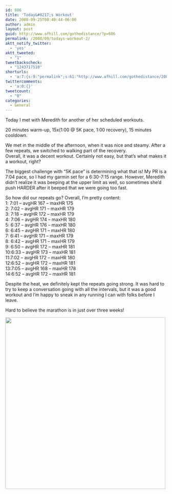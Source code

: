```yaml
---
id: 606
title: 'Today&#8217;s Workout'
date: 2008-09-25T00:40:44-06:00
author: admin
layout: post
guid: http://www.afhill.com/gothedistance/?p=606
permalink: /2008/09/todays-workout-2/
aktt_notify_twitter:
  - 'yes'
aktt_tweeted:
  - "1"
tweetbackscheck:
  - "1243717510"
shorturls:
  - 'a:7:{s:9:"permalink";s:61:"http://www.afhill.com/gothedistance/2008/09/todays-workout-2/";s:7:"tinyurl";s:25:"http://tinyurl.com/4qj9ye";s:4:"isgd";s:17:"http://is.gd/BteN";s:5:"bitly";s:19:"http://bit.ly/6Qs01";s:5:"snipr";s:22:"http://snipr.com/idr3p";s:5:"snurl";s:22:"http://snurl.com/idr3p";s:7:"snipurl";s:24:"http://snipurl.com/idr3p";}'
twittercomments:
  - 'a:0:{}'
tweetcount:
  - "0"
categories:
  - General
---
```

Today I met with Meredith for another of her scheduled workouts. 

20 minutes warm-up, 15x(1:00 @ 5K pace, 1:00 recovery), 15 minutes cooldown.

We met in the middle of the afternoon, when it was nice and steamy. After a few repeats, we switched to walking part of the recovery.  
Overall, it was a decent workout. Certainly not easy, but that&#8217;s what makes it a workout, right?

The biggest challenge with &#8220;5K pace&#8221; is determining what that is! My PR is a 7:04 pace, so I had my garmin set for a 6:30-7:15 range. However, Meredith didn&#8217;t realize it was beeping at the upper limit as well, so sometimes she&#8217;d push HARDER after it beeped that we were going too fast. 

So how did our repeats go? Overall, I&#8217;m pretty content:  
1: 7:01 &#8211; avgHR 167 &#8211; maxHR 175  
2: 7:02 &#8211; avgHR 171 &#8211; maxHR 179  
3: 7:18 &#8211; avgHR 172 &#8211; maxHR 179  
4: 7:06 &#8211; avgHR 174 &#8211; maxHR 180  
5: 6:37 &#8211; avgHR 176 &#8211; maxHR 180  
6: 6:45 &#8211; avgHR 171 &#8211; maxHR 180  
7: 6:41 &#8211; avgHR 171 &#8211; maxHR 179  
8: 6:42 &#8211; avgHR 171 &#8211; maxHR 179  
9: 6:50 &#8211; avgHR 172 &#8211; maxHR 181  
10:6:33 &#8211; avgHR 173 &#8211; maxHR 181  
11:7:02 &#8211; avgHR 172 &#8211; maxHR 180  
12:6:52 &#8211; avgHR 172 &#8211; maxHR 181  
13:7:05 &#8211; avgHR 168 &#8211; maxHR 178  
14:6:52 &#8211; avgHR 172 &#8211; maxHR 181 

Despite the heat, we definitely kept the repeats going strong. It was hard to try to keep a conversation going with all the intervals, but it was a good workout and I&#8217;m happy to sneak in any running I can with folks before I leave. 

Hard to believe the marathon is in just over three weeks!

[<img src="http://www.afhill.com/gothedistance/wp-content/uploads/2008/09/924workout.jpg" alt="" title="workout" width="500" height="536" class="alignnone size-full wp-image-607" />](http://www.afhill.com/gothedistance/wp-content/uploads/2008/09/924workout.jpg)
